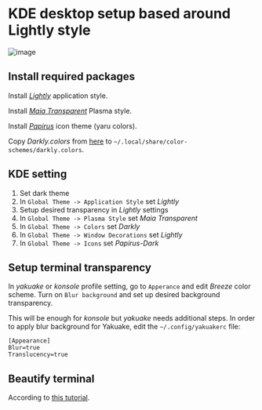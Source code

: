 # KDE desktop setup based around Lightly style
![image](https://user-images.githubusercontent.com/43888122/220772500-0cfcf5b8-3d66-42e4-b987-7de3b603796c.png)

## Install required packages

Install [_Lightly_](https://store.kde.org/p/1414190) application style.

Install [_Maia Transparent_](https://store.kde.org/p/1085371) Plasma style.

Install [_Papirus_](https://store.kde.org/p/1166289) icon theme (yaru colors).

Copy _Darkly.colors_ from [here](https://github.com/Luwx/Lightly/blob/73739ab9eb6934ce886d4d237539208556fe8902/Darkly.colors) to `~/.local/share/color-schemes/darkly.colors`.

## KDE setting

1. Set dark theme
2. In `Global Theme -> Application Style` set _Lightly_
3. Setup desired transparency in _Lightly_ settings
4. In `Global Theme -> Plasma Style` set _Maia Transparent_
5. In `Global Theme -> Colors` set _Darkly_
6. In `Global Theme -> Window Decorations` set _Lightly_
7. In `Global Theme -> Icons` set _Papirus-Dark_

## Setup terminal transparency

In _yakuake_ or _konsole_ profile setting, go to `Apperance` and edit _Breeze_ color scheme. Turn on `Blur background` and set up desired background transparency.

This will be enough for _konsole_ but _yakuake_ needs additional steps. In order to apply blur background for Yakuake, edit the `~/.config/yakuakerc` file:

```
[Appearance]
Blur=true
Translucency=true
```

## Beautify terminal

According to [this tutorial](https://youtu.be/iaXQdyHRL8M).
